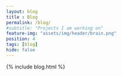```yaml
--- 
layout: blog
title : Blog
permalink: /blog/
#subtitle: "Projects I am working on" 
feature-img: "assets/img/header/brain.png"
position: 4
tags: [blog]
hide: false
---
```


{% include blog.html %}
